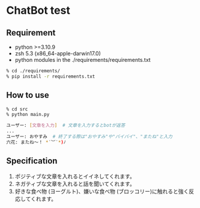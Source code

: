 # ChatBot test

## Requirement

- python >=3.10.9
- zsh 5.3 (x86_64-apple-darwin17.0)
- python modules in the ./requirements/requirements.txt

```sh
% cd ./requirements/
% pip install -r requirements.txt
```


## How to use

```sh
% cd src
% python main.py

ユーザー: [文章を入力]  # 文章を入力するとbotが返答
...
ユーザー: おやすみ  # 終了する際は"おやすみ"や"バイバイ"、"またね"と入力
六花: またね〜！ *˙︶˙*)ﾉ

```

## Specification

1. ポジティブな文章を入れるとイイネしてくれます。
2. ネガティブな文章を入れると話を聞いてくれます。
3. 好きな食べ物 (ヨーグルト)、嫌いな食べ物 (ブロッコリー)に触れると強く反応してくれます。

